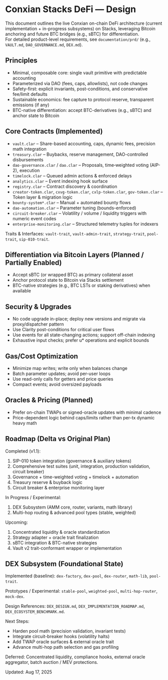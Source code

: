 # Conxian Stacks DeFi — Design

This document outlines the live Conxian on-chain DeFi architecture (current implementation + in-progress subsystems) on Stacks, leveraging Bitcoin anchoring and future BTC bridges (e.g., sBTC) for differentiation.  
For detailed product-level requirements, see `documentation/prd/` (e.g., `VAULT.md`, `DAO_GOVERNANCE.md`, `DEX.md`).

## Principles

- Minimal, composable core: single vault primitive with predictable accounting
- Parameterized via DAO (fees, caps, allowlists), not code changes
- Safety-first: explicit invariants, post-conditions, and conservative fee/limit defaults
- Sustainable economics: fee capture to protocol reserve, transparent emissions (if any)
- BTC-native differentiation: accept BTC-derivatives (e.g., sBTC) and anchor state to Bitcoin

## Core Contracts (Implemented)

- `vault.clar` – Share-based accounting, caps, dynamic fees, precision math integration
- `treasury.clar` – Buybacks, reserve management, DAO-controlled disbursements
- `dao-governance.clar` / `dao.clar` – Proposals, time‑weighted voting (AIP-2), execution
- `timelock.clar` – Queued admin actions & enforced delays
- `analytics.clar` – Event indexing hook surface
- `registry.clar` – Contract discovery & coordination
- `creator-token.clar`, `cxvg-token.clar`, `cxlp-token.clar`, `gov-token.clar` – Token layer & migration logic
- `bounty-system*.clar` – Manual + automated bounty flows
- `dao-automation.clar` – Parameter tuning (bounds-enforced)
- `circuit-breaker.clar` – Volatility / volume / liquidity triggers with numeric event codes
- `enterprise-monitoring.clar` – Structured telemetry tuples for indexers
  
Traits & Interfaces: `vault-trait`, `vault-admin-trait`, `strategy-trait`, `pool-trait`, `sip-010-trait`.

## Differentiation via Bitcoin Layers (Planned / Partially Enabled)

- Accept sBTC (or wrapped BTC) as primary collateral asset
- Anchor protocol state to Bitcoin via Stacks settlement
- BTC-native strategies (e.g., BTC LSTs or staking derivatives) when available

## Security & Upgrades

- No code upgrade in-place; deploy new versions and migrate via proxy/dispatcher pattern
- Use Clarity post-conditions for critical user flows
- Use events for all state-changing actions; support off-chain indexing
- Exhaustive input checks; prefer u* operations and explicit bounds

## Gas/Cost Optimization

- Minimize map writes; write only when balances change
- Batch parameter updates; avoid per-user loops
- Use read-only calls for getters and price queries
- Compact events; avoid oversized payloads

## Oracles & Pricing (Planned)

- Prefer on-chain TWAPs or signed-oracle updates with minimal cadence
- Price-dependent logic behind caps/limits rather than per-tx dynamic heavy math

## Roadmap (Delta vs Original Plan)

Completed (v1.1):

1. SIP-010 token integration (governance & auxiliary tokens)
2. Comprehensive test suites (unit, integration, production validation, circuit breaker)
3. Governance + time-weighted voting + timelock + automation
4. Treasury reserve & buyback logic
5. Circuit breaker & enterprise monitoring layer

In Progress / Experimental:

1. DEX Subsystem (AMM core, router, variants, math library)
2. Multi-hop routing & advanced pool types (stable, weighted)

Upcoming:

1. Concentrated liquidity & oracle standardization
2. Strategy adapter + oracle trait finalization
3. sBTC integration & BTC-native strategies
4. Vault v2 trait-conformant wrapper or implementation

## DEX Subsystem (Foundational State)

Implemented (baseline): `dex-factory`, `dex-pool`, `dex-router`, `math-lib`, `pool-trait`.

Prototypes / Experimental: `stable-pool`, `weighted-pool`, `multi-hop-router`, `mock-dex`.

Design References: `DEX_DESIGN.md`, `DEX_IMPLEMENTATION_ROADMAP.md`, `DEX_ECOSYSTEM_BENCHMARK.md`.

Next Steps:

- Harden pool math (precision validation, invariant tests)
- Integrate circuit-breaker hooks (volatility halts)
- Add TWAP oracle surfaces & external oracle trait
- Advance multi-hop path selection and gas profiling

Deferred: Concentrated liquidity, compliance hooks, external oracle aggregator, batch auction / MEV protections.

Updated: Aug 17, 2025
